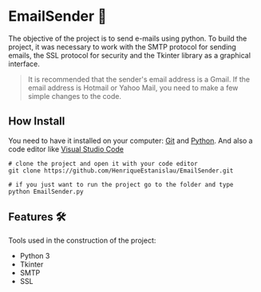 # EmailSender :e-mail:

The objective of the project is to send e-mails using python. To build the project, it was necessary to work with the SMTP protocol for sending emails, the SSL protocol for security and the Tkinter library as a graphical interface. 
> It is recommended that the sender's email address is a Gmail. If the email address is Hotmail or Yahoo Mail, you need to make a few simple changes to the code.

## How Install
You need to have it installed on your computer: [Git](https://git-scm.com/) and [Python](https://www.python.org/downloads/).
And also a code editor like [Visual Studio Code](https://code.visualstudio.com/)
```
# clone the project and open it with your code editor
git clone https://github.com/HenriqueEstanislau/EmailSender.git

# if you just want to run the project go to the folder and type
python EmailSender.py
```

## Features :hammer_and_wrench:
Tools used in the construction of the project:
- Python 3
- Tkinter
- SMTP
- SSL

